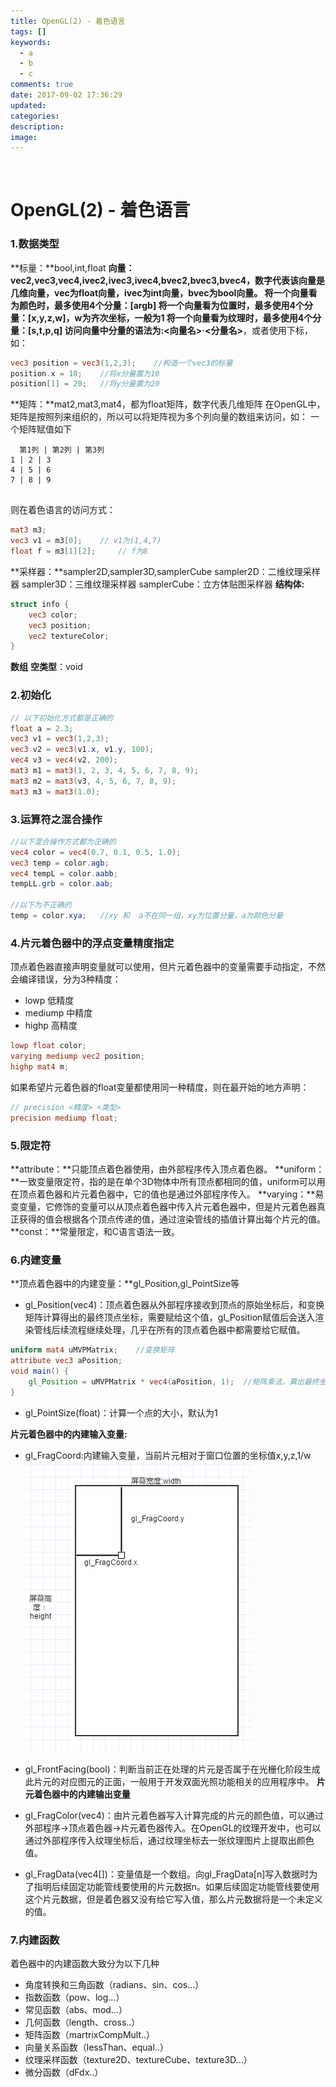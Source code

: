 ```yaml
---
title: OpenGL(2) - 着色语言
tags: []
keywords:
  - a
  - b
  - c
comments: true
date: 2017-09-02 17:36:29
updated:
categories:
description:
image:
---
```

<p class="description"></p>

<img src="" class="img-topic"/>

<br />

# OpenGL(2) - 着色语言

### 1.数据类型
**标量：**bool,int,float
**向量：**vec2,vec3,vec4,ivec2,ivec3,ivec4,bvec2,bvec3,bvec4，数字代表该向量是几维向量，vec为float向量，ivec为int向量，bvec为bool向量。
将一个向量看为颜色时，最多使用4个分量：[argb]
将一个向量看为位置时，最多使用4个分量：[x,y,z,w]，w为齐次坐标，一般为1
将一个向量看为纹理时，最多使用4个分量：[s,t,p,q]
访问向量中分量的语法为:**<向量名>·<分量名>**，或者使用下标，如：
``` glsl
vec3 position = vec3(1,2,3);    //构造一个vec3的标量
position.x = 10;    //将x分量置为10
position[1] = 20;   //将y分量置为20
```
**矩阵：**mat2,mat3,mat4，都为float矩阵，数字代表几维矩阵
在OpenGL中，矩阵是按照列来组织的，所以可以将矩阵视为多个列向量的数组来访问，如：
一个矩阵赋值如下
```table
  第1列 | 第2列 | 第3列
1 | 2 | 3 
4 | 5 | 6
7 | 8 | 9
    
```
则在着色语言的访问方式：
```glsl
mat3 m3;
vec3 v1 = m3[0];    // v1为(1,4,7)
float f = m3[1][2];     // f为8
```
**采样器：**sampler2D,sampler3D,samplerCube
sampler2D：二维纹理采样器
sampler3D：三维纹理采样器
samplerCube：立方体贴图采样器
**结构体:**
```glsl
struct info {
    vec3 color;
    vec3 position;
    vec2 textureColor;
}
```
**数组**
**空类型**：void

### 2.初始化
```glsl
// 以下初始化方式都是正确的
float a = 2.3;
vec3 v1 = vec3(1,2,3);
vec3 v2 = vec3(v1.x, v1.y, 100);
vec4 v3 = vec4(v2, 200);
mat3 m1 = mat3(1, 2, 3, 4, 5, 6, 7, 8, 9);
mat3 m2 = mat3(v3, 4, 5, 6, 7, 8, 9);
mat3 m3 = mat3(1.0);
```
### 3.运算符之混合操作

```glsl
//以下混合操作方式都为正确的
vec4 color = vec4(0.7, 0.1, 0.5, 1.0);
vec3 temp = color.agb;
vec4 tempL = color.aabb;
tempLL.grb = color.aab;

//以下为不正确的
temp = color.xya;   //xy 和  a不在同一组，xy为位置分量，a为颜色分量
```
### 4.片元着色器中的浮点变量精度指定
顶点着色器直接声明变量就可以使用，但片元着色器中的变量需要手动指定，不然会编译错误，分为3种精度：
- lowp 低精度
- mediump 中精度
- highp 高精度
```glsl
lowp float color;
varying mediump vec2 position;
highp mat4 m;
```
如果希望片元着色器的float变量都使用同一种精度，则在最开始的地方声明：
```glsl
// precision <精度> <类型>
precision mediump float;
```

### 5.限定符
**attribute：**只能顶点着色器使用，由外部程序传入顶点着色器。
**uniform：**一致变量限定符，指的是在单个3D物体中所有顶点都相同的值，uniform可以用在顶点着色器和片元着色器中，它的值也是通过外部程序传入。
**varying：**易变变量，它修饰的变量可以从顶点着色器中传入片元着色器中，但是片元着色器真正获得的值会根据各个顶点传递的值，通过渲染管线的插值计算出每个片元的值。
**const：**常量限定，和C语言语法一致。

### 6.内建变量
**顶点着色器中的内建变量：**gl_Position,gl_PointSize等
- gl_Position(vec4)：顶点着色器从外部程序接收到顶点的原始坐标后，和变换矩阵计算得出的最终顶点坐标，需要赋给这个值，gl_Position赋值后会送入渲染管线后续流程继续处理，几乎在所有的顶点着色器中都需要给它赋值。
```glsl
uniform mat4 uMVPMatrix;    //变换矩阵
attribute vec3 aPosition;
void main() {
    gl_Position = uMVPMatrix * vec4(aPosition, 1);  //矩阵乘法，算出最终坐标
}
```
- gl_PointSize(float)：计算一个点的大小，默认为1

**片元着色器中的内建输入变量:**
- gl_FragCoord:内建输入变量，当前片元相对于窗口位置的坐标值x,y,z,1/w
![](./OpenGL-2-着色语言/test.png?r=40)

- gl_FrontFacing(bool)：判断当前正在处理的片元是否属于在光栅化阶段生成此片元的对应图元的正面，一般用于开发双面光照功能相关的应用程序中。
**片元着色器中的内建输出变量**
- gl_FragColor(vec4)：由片元着色器写入计算完成的片元的颜色值，可以通过 外部程序->顶点着色器->片元着色器传入。在OpenGL的纹理开发中，也可以通过外部程序传入纹理坐标后，通过纹理坐标去一张纹理图片上提取出颜色值。
- gl_FragData(vec4[])：变量值是一个数组。向gl_FragData[n]写入数据时为了指明后续固定功能管线要使用的片元数据n。如果后续固定功能管线要使用这个片元数据，但是着色器又没有给它写入值，那么片元数据将是一个未定义的值。

### 7.内建函数
着色器中的内建函数大致分为以下几种
- 角度转换和三角函数（radians、sin、cos...）
- 指数函数（pow、log...）
- 常见函数（abs、mod...）
- 几何函数（length、cross..）
- 矩阵函数（martrixCompMult..）
- 向量关系函数（lessThan、equal..）
- 纹理采样函数（texture2D、textureCube、texture3D...）
- 微分函数（dFdx..）